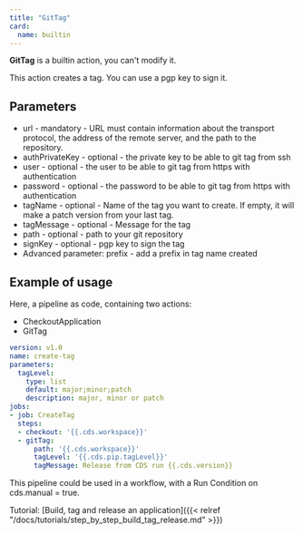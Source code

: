 ```yaml
---
title: "GitTag"
card: 
  name: builtin
---
```


**GitTag** is a builtin action, you can't modify it.

This action creates a tag. You can use a pgp key to sign it.

## Parameters

* url - mandatory - URL must contain information about the transport protocol, the address of the remote server, and the path to the repository.
* authPrivateKey - optional - the private key to be able to git tag from ssh
* user - optional - the user to be able to git tag from https with authentication
* password - optional - the password to be able to git tag from https with authentication
* tagName - optional - Name of the tag you want to create. If empty, it will make a patch version from your last tag.
* tagMessage - optional - Message for the tag
* path - optional - path to your git repository
* signKey - optional - pgp key to sign the tag
* Advanced parameter: prefix - add a prefix in tag name created

## Example of usage

Here, a pipeline as code, containing two actions:

* CheckoutApplication
* GitTag

```yml
version: v1.0
name: create-tag
parameters:
  tagLevel:
    type: list
    default: major;minor;patch
    description: major, minor or patch
jobs:
- job: CreateTag
  steps:
  - checkout: '{{.cds.workspace}}'
  - gitTag:
      path: '{{.cds.workspace}}'
      tagLevel: '{{.cds.pip.tagLevel}}'
      tagMessage: Release from CDS run {{.cds.version}}
```

This pipeline could be used in a workflow, with a Run Condition on cds.manual = true.

Tutorial: [Build, tag and release an application]({{< relref "/docs/tutorials/step_by_step_build_tag_release.md" >}})